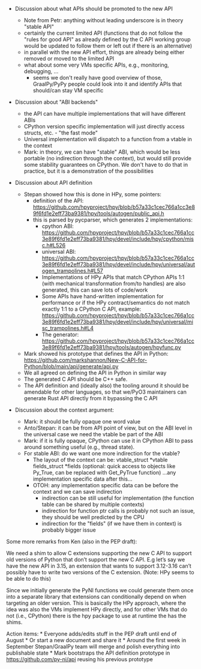 * Discussion about what APIs should be promoted to the new API
    * Note from Petr: anything without leading underscore is in theory "stable API"
    * certainly the current limited API (functions that do not follow the "rules for good API" as already defined by the C API working group would be updated to follow them or left out if there is an alternative)
    * in parallel with the new API effort, things are already being either removed or moved to the limited API
    * what about some very VMs specific APIs, e.g., monitoring, debugging, ...
        * seems we don't really have good overview of those, GraalPy/PyPy people could look into it and identify APIs that should/can stay VM specific

* Discussion about "ABI backends"
    * the API can have multiple implementations that will have different ABIs
    * CPython version specific implementation will just directly access structs, etc. - "the fast mode"
    * Universal implementation will dispatch to a function from a vtable in the context
    * Mark: in theory, we can have "stable" ABI, which would be less portable (no indirection through the context), but would still provide some stability guarantees on CPython. We don't have to do that in practice, but it is a demonstration of the possibilities

* Discussion about API definition
    * Stepan showed how this is done in HPy, some pointers:
        * definition of the API: https://github.com/hpyproject/hpy/blob/b57a33c1cec766a1cc3e89f6fd1e2eff73ba9381/hpy/tools/autogen/public_api.h
        * this is parsed by pycparser, which generates 2 implementations:
            * cpython ABI: https://github.com/hpyproject/hpy/blob/b57a33c1cec766a1cc3e89f6fd1e2eff73ba9381/hpy/devel/include/hpy/cpython/misc.h#L526
            * universal ABI: https://github.com/hpyproject/hpy/blob/b57a33c1cec766a1cc3e89f6fd1e2eff73ba9381/hpy/devel/include/hpy/universal/autogen_trampolines.h#L57
            * Implementations of HPy APIs that match CPython APIs 1:1 (with mechanical transformation from/to handles) are also generated, this can save lots of code/work
            * Some APIs have hand-written implementation for performance or if the HPy contract/semantics do not match exactly 1:1 to a CPython C API, example: https://github.com/hpyproject/hpy/blob/b57a33c1cec766a1cc3e89f6fd1e2eff73ba9381/hpy/devel/include/hpy/universal/misc_trampolines.h#L4
            * The generator: https://github.com/hpyproject/hpy/blob/b57a33c1cec766a1cc3e89f6fd1e2eff73ba9381/hpy/tools/autogen/hpyfunc.py
    * Mark showed his prototype that defines the API in Python: https://github.com/markshannon/New-C-API-for-Python/blob/main/api/generate/api.py
    * We all agreed on defining the API in Python in similar way
    * The generated C API should be C++ safe. 
    * The API definition and (ideally also) the tooling around it should be amendable for other languages, so that we/PyO3 maintainers can generate Rust API directly from it bypassing the C API

* Discussion about the context argument:
    * Mark: it should be fully opaque one word value
    * Anto/Stepan: it can be from API point of view, but on the ABI level in the universal case we need the vtable be part of the ABI
    * Mark: if it is fully opaque, CPython can use it in CPython ABI to pass around something useful (e.g., thread state).
    * For stable ABI: do we want one more indirection for the vtable?
        * The layout of the context can be:
            vtable_struct *vtable
            fields_struct *fields (optional: quick access to objects like Py_True, can be replaced with Get_PyTrue function)
            ...any implementation specific data after this...
        * OTOH: any implementation specific data can be before the context and we can save indirection
            * indirection can be still useful for implementation (the function table can be shared by multiple contexts)
            * indirection for function ptr calls is probably not such an issue, they should be well predicted by the CPU
            * indirection for the "fields" (if we have them in context) is probably bigger issue

Some more remarks from Ken (also in the PEP draft):

We need a shim to allow C extensions supporting the new C API to support old versions of Python that don’t support the new C API. E.g let’s say we have the new API in 3.15, an extension that wants to support 3.12-3.16 can’t possibly have to write two versions of the C extension. (Note: HPy seems to be able to do this)

Since we initially generate the PyNI functions we could generate them once into a separate library that extensions can conditionally depend on when targeting an older version. This is basically the HPy approach, where the idea was also the VMs implement HPy directly, and for other VMs that do not (i.e., CPython) there is the hpy package to use at runtime the has the shims.

Action items:
    * Everyone adds/edits stuff in the PEP draft until end of August
        * Or start a new document and share it
    * Around the first week in September Stepan/GraalPy team will merge and polish everything into publishable state
    * Mark bootstraps the API definition prototype in https://github.com/py-ni/api reusing his previous prototype
